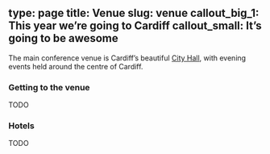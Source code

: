 type: page
title: Venue
slug: venue
callout_big_1: This year we’re going to Cardiff
callout_small: It’s going to be awesome
---

The main conference venue is Cardiff’s beautiful [City
Hall](http://www.cardiffcityhall.com/), with evening events held around the
centre of Cardiff.

### Getting to the venue

TODO

### Hotels

TODO
